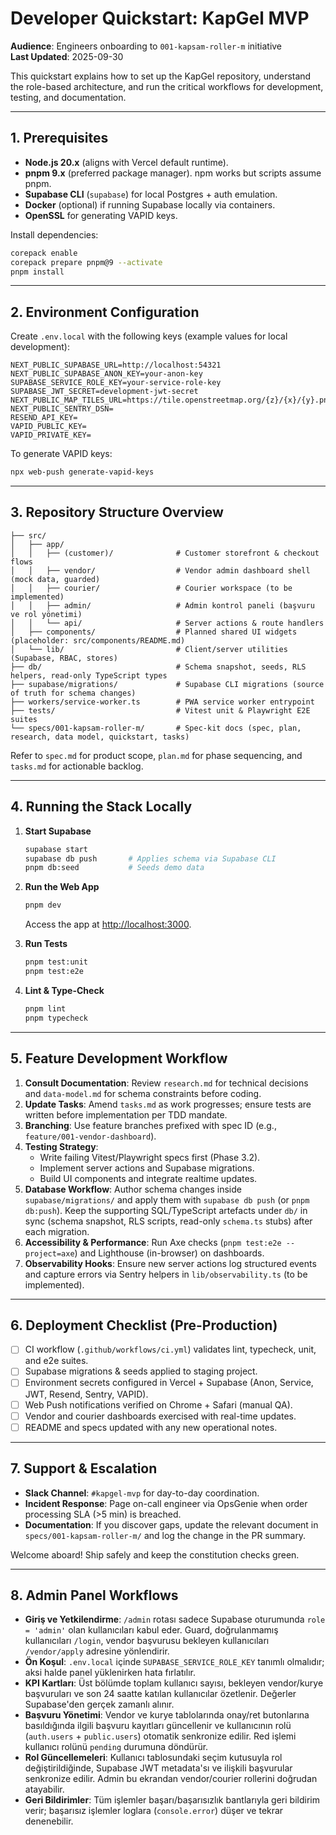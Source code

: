 # Developer Quickstart: KapGel MVP

**Audience**: Engineers onboarding to `001-kapsam-roller-m` initiative  \
**Last Updated**: 2025-09-30

This quickstart explains how to set up the KapGel repository, understand the role-based architecture, and run the critical workflows for development, testing, and documentation.

---

## 1. Prerequisites

- **Node.js 20.x** (aligns with Vercel default runtime).
- **pnpm 9.x** (preferred package manager). npm works but scripts assume pnpm.
- **Supabase CLI** (`supabase`) for local Postgres + auth emulation.
- **Docker** (optional) if running Supabase locally via containers.
- **OpenSSL** for generating VAPID keys.

Install dependencies:

```bash
corepack enable
corepack prepare pnpm@9 --activate
pnpm install
```

---

## 2. Environment Configuration

Create `.env.local` with the following keys (example values for local development):

```env
NEXT_PUBLIC_SUPABASE_URL=http://localhost:54321
NEXT_PUBLIC_SUPABASE_ANON_KEY=your-anon-key
SUPABASE_SERVICE_ROLE_KEY=your-service-role-key
SUPABASE_JWT_SECRET=development-jwt-secret
NEXT_PUBLIC_MAP_TILES_URL=https://tile.openstreetmap.org/{z}/{x}/{y}.png
NEXT_PUBLIC_SENTRY_DSN=
RESEND_API_KEY=
VAPID_PUBLIC_KEY=
VAPID_PRIVATE_KEY=
```

To generate VAPID keys:

```bash
npx web-push generate-vapid-keys
```

---

## 3. Repository Structure Overview

```
├── src/
│   ├── app/
│   │   ├── (customer)/              # Customer storefront & checkout flows
│   │   ├── vendor/                  # Vendor admin dashboard shell (mock data, guarded)
│   │   ├── courier/                 # Courier workspace (to be implemented)
│   │   ├── admin/                   # Admin kontrol paneli (başvuru ve rol yönetimi)
│   │   └── api/                     # Server actions & route handlers
│   ├── components/                  # Planned shared UI widgets (placeholder: src/components/README.md)
│   └── lib/                         # Client/server utilities (Supabase, RBAC, stores)
├── db/                              # Schema snapshot, seeds, RLS helpers, read-only TypeScript types
├── supabase/migrations/             # Supabase CLI migrations (source of truth for schema changes)
├── workers/service-worker.ts        # PWA service worker entrypoint
├── tests/                           # Vitest unit & Playwright E2E suites
└── specs/001-kapsam-roller-m/       # Spec-kit docs (spec, plan, research, data model, quickstart, tasks)
```

Refer to `spec.md` for product scope, `plan.md` for phase sequencing, and `tasks.md` for actionable backlog.

---

## 4. Running the Stack Locally

1. **Start Supabase**

   ```bash
   supabase start
   supabase db push       # Applies schema via Supabase CLI
   pnpm db:seed           # Seeds demo data
   ```

2. **Run the Web App**

   ```bash
   pnpm dev
   ```

   Access the app at [http://localhost:3000](http://localhost:3000).

3. **Run Tests**

   ```bash
   pnpm test:unit
   pnpm test:e2e
   ```

4. **Lint & Type-Check**

   ```bash
   pnpm lint
   pnpm typecheck
   ```

---

## 5. Feature Development Workflow

1. **Consult Documentation**: Review `research.md` for technical decisions and `data-model.md` for schema constraints before coding.
2. **Update Tasks**: Amend `tasks.md` as work progresses; ensure tests are written before implementation per TDD mandate.
3. **Branching**: Use feature branches prefixed with spec ID (e.g., `feature/001-vendor-dashboard`).
4. **Testing Strategy**:
   - Write failing Vitest/Playwright specs first (Phase 3.2).
   - Implement server actions and Supabase migrations.
   - Build UI components and integrate realtime updates.
5. **Database Workflow**: Author schema changes inside `supabase/migrations/` and apply them with `supabase db push` (or `pnpm db:push`). Keep the supporting SQL/TypeScript artefacts under `db/` in sync (schema snapshot, RLS scripts, read-only `schema.ts` stubs) after each migration.
6. **Accessibility & Performance**: Run Axe checks (`pnpm test:e2e --project=axe`) and Lighthouse (in-browser) on dashboards.
7. **Observability Hooks**: Ensure new server actions log structured events and capture errors via Sentry helpers in `lib/observability.ts` (to be implemented).

---

## 6. Deployment Checklist (Pre-Production)

- [ ] CI workflow (`.github/workflows/ci.yml`) validates lint, typecheck, unit, and e2e suites.
- [ ] Supabase migrations & seeds applied to staging project.
- [ ] Environment secrets configured in Vercel + Supabase (Anon, Service, JWT, Resend, Sentry, VAPID).
- [ ] Web Push notifications verified on Chrome + Safari (manual QA).
- [ ] Vendor and courier dashboards exercised with real-time updates.
- [ ] README and specs updated with any new operational notes.

---

## 7. Support & Escalation

- **Slack Channel**: `#kapgel-mvp` for day-to-day coordination.
- **Incident Response**: Page on-call engineer via OpsGenie when order processing SLA (>5 min) is breached.
- **Documentation**: If you discover gaps, update the relevant document in `specs/001-kapsam-roller-m/` and log the change in the PR summary.

Welcome aboard! Ship safely and keep the constitution checks green.

---

## 8. Admin Panel Workflows

- **Giriş ve Yetkilendirme**: `/admin` rotası sadece Supabase oturumunda `role = 'admin'` olan kullanıcıları kabul eder. Guard, doğrulanmamış kullanıcıları `/login`, vendor başvurusu bekleyen kullanıcıları `/vendor/apply` adresine yönlendirir.
- **Ön Koşul**: `.env.local` içinde `SUPABASE_SERVICE_ROLE_KEY` tanımlı olmalıdır; aksi halde panel yüklenirken hata fırlatılır.
- **KPI Kartları**: Üst bölümde toplam kullanıcı sayısı, bekleyen vendor/kurye başvuruları ve son 24 saatte katılan kullanıcılar özetlenir. Değerler Supabase'den gerçek zamanlı alınır.
- **Başvuru Yönetimi**: Vendor ve kurye tablolarında onay/ret butonlarına basıldığında ilgili başvuru kayıtları güncellenir ve kullanıcının rolü (`auth.users` + `public.users`) otomatik senkronize edilir. Red işlemi kullanıcı rolünü `pending` durumuna döndürür.
- **Rol Güncellemeleri**: Kullanıcı tablosundaki seçim kutusuyla rol değiştirildiğinde, Supabase JWT metadata'sı ve ilişkili başvurular senkronize edilir. Admin bu ekrandan vendor/courier rollerini doğrudan atayabilir.
- **Geri Bildirimler**: Tüm işlemler başarı/başarısızlık bantlarıyla geri bildirim verir; başarısız işlemler loglara (`console.error`) düşer ve tekrar denenebilir.
